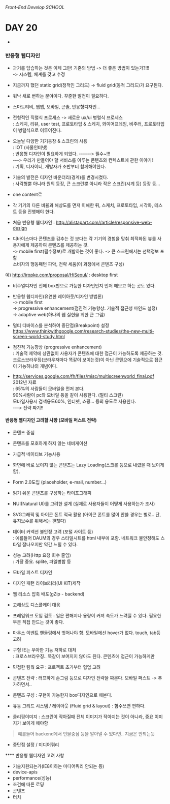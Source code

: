 ###### Front-End Develop SCHOOL

# DAY 20

-

### 반응형 웹디자인 

- 과거를 답습하는 것은 이제 그만! 기존의 방법 -> 더 좋은 방법이 있는가?!!!<br>
     -> 시스템, 체계를 갖고 수정 

- 지금까지 했던 static grid(정적인 그리드) -> fluid grid(동적 그리드)가 요구된다. 
- 워낙 새로 변하는 분야이다. 꾸준한 발전이 필요하다. 
- 스마트티비, 웹앱, 모바일, 콘솔, 반응형디자인... 

- 전형적인 직렬식 프로세스 -> 새로운 ux/ui 병렬식 프로세스 <br>
     : 스케치, 리뷰, user test, 프로토타입 & 스케치, 와이어프레임, 비주러, 프로토타입이  병렬식으로 이루어진다. 
- 오늘날 다양한 기기등장 & 스크린의 사용 <br>
     : IOT (사물인터넷) <br>
     : 반응형 디자인이 필요하게 되었다. ------> 필수~!!!<br>
     ---> 우리가 만들어야 할 서비스를 이루는 콘텐츠와 컨텍스트에 관한 이야기! <br>
     : 기획, 디자이너, 개발자가 초반부터 함께해야한다. 
- 기술의 발전은 디자인 바운더리(경계)를 변경시켰다. <br>
     : 사각형뿐 아니라 원의 등장, 큰 스크린뿐 아니라 작은 스크린(시계 등) 등장 등... 
- one content로 

- 각 기기의 다른 비율과 해상도를 먼저 이해한 뒤, 스케치, 프로토타입, 시각화, 테스트 등을 진행해야 한다. 

- 처음 반응형 웹디자인 : http://alistapart.com//article/responsive-web-design
- 디바이스마다 콘텐츠를 감추는 것 보다는 각 기기의 경험을 맞춰 최적화된 뷰를 사용자에게 제공하여 콘텐츠를 제공하는 것. <br>
     -> mobile first(필수정보)로 개발하는 것이 좋다. -> 큰 스크린에서는 선택정보 포함 <br>
     소비자의 행동패턴 파악, 전략 세움(이 과정에서 콘텐츠 구성)<br>

예) http://iropke.com/proposal/HiSeoul/ : desktop first 

- 비주얼디자인 전에 box만으로 가능한 디자인인지 먼저 해보고 하는 곳도 있다. 

* 반응형 웹디자인(유연한 레이아웃/디자인 방법론)<br>
     -> mobile first<br>
     -> progressive enhancement(점진적 기능향상. 기술적 접근성 마인드 설정)<br>
     -> adaptive web(하나의 웹 실현을 위한 큰 그림)

- 멀티 디바이스를 분석하여 중단점(Breakpoint) 설정 <br>
https://www.thinkwithgoogle.com/research-studies/the-new-multi-screen-world-study.html

- 점진적 기능향상 (progressive enhancement)<br>
     : 기술적 제약에 상관없이 사용자가 콘텐츠에 대한 접근이 가능하도록 제공하는 것. <br>
     크로스브라우징(브라우저마다 똑같이 보이는것)이 아닌 콘텐으에 기술적으로 접근이 가능하냐의 개념이다. 

- http://services.google.com/fh/files/misc/multiscreenworld_final.pdf 2012년 자료<br>
     : 65%의 사람들이 모바일을 먼저 본다. <br>
     90%사람이 pc와 모바일 등을 같이 사용한다. (멀티 스크린)<br>
     모바일사용시 검색용도60%, 인터넷, 쇼핑... 등의 용도로 사용한다. <br>
---> 전략 짜기!! 

#### 반응형 웹디자인 고려할 사항 (모바일 퍼스트 전략)
- 콘텐츠 중심
- 콘텐츠를 모호하게 하지 않는 네비게이션
- 가급적 네이티브 기능사용
- 화면에 바로 보이지 않는 콘텐츠는 Lazy Loading(스크롤 등으로 내렸을 때 보이게함), 
- Form 2.0도입 (placeholder, e-mail, number...)
- 읽기 쉬운 콘텐츠를 구성하는 타이포그래피
- NUI(Natural UI)를 고려한 설계 (실제로 사용자들이 어떻게 사용하는가 조사)
- SVG그래픽 및 아이콘 폰트 적극 활용 (아이콘 폰트를 많이 안쓸 경우는 별로.. 단, 유지보수를 위해서는 괜찮다)
- 데이터 커넥션 불안정 고려 (포털 사이트 등)<br>
     : 예를들어 DAUM의 경우 스타일시트를 html 내부에 포함. 네트워크 불안정해도 스타일 잘나오지만 약간 느릴 수 있다. 
- 성능 고려(Http 요청 회수 줄임)<br>
     : 가장 중요. splite, 파일병합 등 
- 모바일 퍼스트 디자인
- 디자인 패턴 라이브러리(UI KIT)제작
- 웹 리소스 압축 배포(gZip - backend)
- 고해상도 디스플레이 대응
- 프레임워크 도입 검토 : 일은 편해지나 용량이 커져 속도가 느려질 수 있다. 필요한 부분 직접 만드는 것이 좋다. 
- 마우스 이벤트 핸들링에서 벗어나야 함. 모바일에선 hover가 없다. touch, tab등 고려 
- 구형 IE는 우아한 기능 저하로 대처<br>
     : 크로스브라우징.. 똑같이 보여지지 않아도 된다. 콘텐츠에 접근이 가능하게만 
- 민첩한 팀웍 요구
     : 프로젝트 초기부터 협업 고려 


- 콘텐츠 전략 : 러프하게 손그림 등으로 디자인 전략을 짜본다. 모바일 퍼스트 -> 추가하면서.. 
- 콘텐츠 구성 : 구현이 가능한지 box디자인으로 해본다. 
- 유동 그리드 시스템 / 레이아웃 (Fluid grid & layout) : 함수쓰면 편하다.


- 클리핑이미지 : 스크린이 작아질때 전체 이미지가 작아지는 것이 아니라, 중요 이미지가 보이게 해야함 
 > 예를들어 backend에서 인물중심 등을 알아낼 수 있다면.. 지금은 안되는듯 

- 중단점 설정 / 미디어쿼리 


**** 반응형 웹디자인 고려 사항 
- 기술지원되는가(IE8이하는 미디어쿼리 안되는 등)
- device-apis
- performance(성능)
- 조건에 따른 로딩
- 콘텐츠
- 터치
